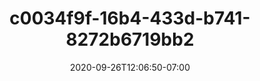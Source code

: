 ---
title: c0034f9f-16b4-433d-b741-8272b6719bb2
date: 2020-09-26T12:06:50-07:00
draft: false
location: Green Mountain, WA
img_url: https://d17enza3bfujl8.cloudfront.net/c0034f9f-16b4-433d-b741-8272b6719bb2.jpg
original_fn: ""
tags:
- Green Mountain, WA
- Kenai
- dogs

---